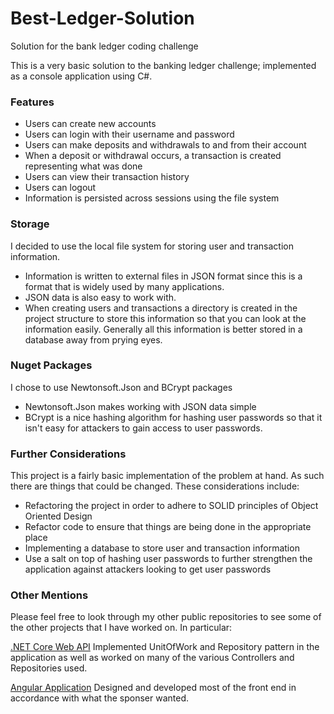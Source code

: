 # Best-Ledger-Solution
Solution for the bank ledger coding challenge

This is a very basic solution to the banking ledger challenge; implemented as a console application using C#.

### Features
* Users can create new accounts
* Users can login with their username and password
* Users can make deposits and withdrawals to and from their account
* When a deposit or withdrawal occurs, a transaction is created representing what was done
* Users can view their transaction history
* Users can logout
* Information is persisted across sessions using the file system

### Storage
I decided to use the local file system for storing user and transaction information. 
* Information is written to external files in JSON format since this is a format that is widely used by many applications. 
* JSON data is also easy to work with.
* When creating users and transactions a directory is created in the project structure to store this information so that you can look at the information easily. Generally all this information is better stored in a database away from prying eyes.

### Nuget Packages
I chose to use Newtonsoft.Json and BCrypt packages
* Newtonsoft.Json makes working with JSON data simple
* BCrypt is a nice hashing algorithm for hashing user passwords so that it isn't easy for attackers to gain access to user passwords.

### Further Considerations
This project is a fairly basic implementation of the problem at hand. As such there are things that could be changed. These considerations include:
* Refactoring the project in order to adhere to SOLID principles of Object Oriented Design
* Refactor code to ensure that things are being done in the appropriate place
* Implementing a database to store user and transaction information
* Use a salt on top of hashing user passwords to further strengthen the application against attackers looking to get user passwords

### Other Mentions
Please feel free to look through my other public repositories to see some of the other projects that I have worked on. In particular:

[.NET Core Web API](https://github.com/cs-capstone-team-c/synchrolean-server)
Implemented UnitOfWork and Repository pattern in the application as well as worked on many of the various Controllers and Repositories used.

[Angular Application](https://github.com/cs-capstone-team-c/synchrolean-web-app)
Designed and developed most of the front end in accordance with what the sponser wanted.
